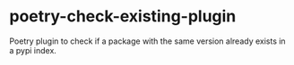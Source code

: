 # poetry-check-existing-plugin
Poetry plugin to check if a package with the same version already exists in a pypi index.
